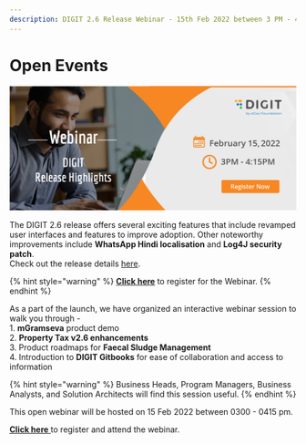 ```yaml
---
description: DIGIT 2.6 Release Webinar - 15th Feb 2022 between 3 PM - 4.15 PM
---
```


# Open Events

![](<../.gitbook/assets/docs banner.jpg>)

The DIGIT 2.6 release offers several exciting features that include revamped user interfaces and features to improve adoption. Other noteworthy improvements include **WhatsApp Hindi localisation** and **Log4J security patch**.\
Check out the release details [here](https://egovernments.us15.list-manage.com/track/click?u=1c3d4853edcca0a9bf558e692\&id=d059f5e6fe\&e=4c64d3dbfc).

{% hint style="warning" %}
[**Click here**](https://us02web.zoom.us/webinar/register/WN\_MJrpNZq5RfSqKXeJuLf0Ag) to register for the Webinar.
{% endhint %}

As a part of the launch, we have organized an interactive webinar session to walk you through -\
1\. **mGramseva** product demo\
2\. **Property Tax v2.6 enhancements**\
3\. Product roadmaps for **Faecal Sludge Management**\
4\. Introduction to **DIGIT Gitbooks** for ease of collaboration and access to information

{% hint style="warning" %}
Business Heads, Program Managers, Business Analysts, and Solution Architects will find this session useful.
{% endhint %}

This open webinar will be hosted on 15 Feb 2022 between 0300 - 0415 pm.&#x20;

[**Click here** ](https://us02web.zoom.us/webinar/register/WN\_MJrpNZq5RfSqKXeJuLf0Ag)to register and attend the webinar.




